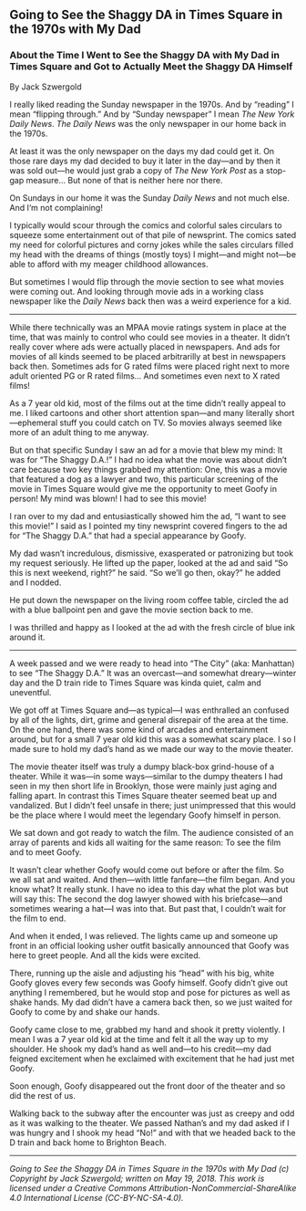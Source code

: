 ## Going to See the Shaggy DA in Times Square in the 1970s with My Dad
### About the Time I Went to See the Shaggy DA with My Dad in Times Square and Got to Actually Meet the Shaggy DA Himself

By Jack Szwergold

I really liked reading the Sunday newspaper in the 1970s. And by “reading” I mean “flipping through.” And by “Sunday newspaper” I mean *The New York Daily News*. *The Daily News* was the only newspaper in our home back in the 1970s.

At least it was the only newspaper on the days my dad could get it. On those rare days my dad decided to buy it later in the day—and by then it was sold out—he would just grab a copy of *The New York Post* as a stop-gap measure… But none of that is neither here nor there.

On Sundays in our home it was the Sunday *Daily News* and not much else. And I‘m not complaining!

I typically would scour through the comics and colorful sales circulars to squeeze some entertainment out of that pile of newsprint. The comics sated my need for colorful pictures and corny jokes while the sales circulars filled my head with the dreams of things (mostly toys) I might—and might not—be able to afford with my meager childhood allowances.

But sometimes I would flip through the movie section to see what movies were coming out. And looking through movie ads in a working class newspaper like the *Daily News* back then was a weird experience for a kid.

***

While there technically was an MPAA movie ratings system in place at the time, that was mainly to control who could see movies in a theater. It didn’t really cover where ads were actually placed in newspapers. And ads for movies of all kinds seemed to be placed arbitrarilly at best in newspapers back then. Sometimes ads for G rated films were placed right next to more adult oriented PG or R rated films… And sometimes even next to X rated films!

As a 7 year old kid, most of the films out at the time didn’t really appeal to me. I liked cartoons and other short attention span—and many literally short—ephemeral stuff you could catch on TV. So movies always seemed like more of an adult thing to me anyway.

But on that specific Sunday I saw an ad for a movie that blew my mind: It was for “The Shaggy D.A.!” I had no idea what the movie was about didn’t care because two key things grabbed my attention: One, this was a movie that featured a dog as a lawyer and two, this particular screening of the movie in Times Square would give me the opportunity to meet Goofy in person! My mind was blown! I had to see this movie!

I ran over to my dad and entusiastically showed him the ad, “I want to see this movie!” I said as I pointed my tiny newsprint covered fingers to the ad for “The Shaggy D.A.” that had a special appearance by Goofy.

My dad wasn’t incredulous, dismissive, exasperated or patronizing but took my request seriously. He lifted up the paper, looked at the ad and said “So this is next weekend, right?” he said. “So we’ll go then, okay?” he added and I nodded.

He put down the newspaper on the living room coffee table, circled the ad with a blue ballpoint pen and gave the movie section back to me.

I was thrilled and happy as I looked at the ad with the fresh circle of blue ink around it.

***

A week passed and we were ready to head into “The City” (aka: Manhattan) to see “The Shaggy D.A.” It was an overcast—and somewhat dreary—winter day and the D train ride to Times Square was kinda quiet, calm and uneventful.

We got off at Times Square and—as typical—I was enthralled an confused by all of the lights, dirt, grime and general disrepair of the area at the time. On the one hand, there was some kind of arcades and entertainment around, but for a small 7 year old kid this was a somewhat scary place. I so I made sure to hold my dad’s hand as we made our way to the movie theater.

The movie theater itself was truly a dumpy black-box grind-house of a theater. While it was—in some ways—similar to the dumpy theaters I had seen in my then short life in Brooklyn, those were mainly just aging and falling apart. In contrast this Times Square theater seemed beat up and vandalized. But I didn’t feel unsafe in there; just unimpressed that this would be the place where I would meet the legendary Goofy himself in person.

We sat down and got ready to watch the film. The audience consisted of an array of parents and kids all waiting for the same reason: To see the film and to meet Goofy.

It wasn’t clear whether Goofy would come out before or after the film. So we all sat and waited. And then—with little fanfare—the film began. And you know what? It really stunk. I have no idea to this day what the plot was but will say this: The second the dog lawyer showed with his briefcase—and sometimes wearing a hat—I was into that. But past that, I couldn’t wait for the film to end.

And when it ended, I was relieved. The lights came up and someone up front in an official looking usher outfit basically announced that Goofy was here to greet people. And all the kids were excited.

There, running up the aisle and adjusting his “head” with his big, white Goofy gloves every few seconds was Goofy himself. Goofy didn’t give out anything I remembered, but he would stop and pose for pictures as well as shake hands. My dad didn’t have a camera back then, so we just waited for Goofy to come by and shake our hands.

Goofy came close to me, grabbed my hand and shook it pretty violently. I mean I was a 7 year old kid at the time and felt it all the way up to my shoulder. He shook my dad’s hand as well and—to his credit—my dad feigned excitement when he exclaimed with excitement that he had just met Goofy.

Soon enough, Goofy disappeared out the front door of the theater and so did the rest of us.

Walking back to the subway after the encounter was just as creepy and odd as it was walking to the theater. We passed Nathan’s and my dad asked if I was hungry and I shook my head “No!” and with that we headed back to the D train and back home to Brighton Beach.

***

*Going to See the Shaggy DA in Times Square in the 1970s with My Dad (c) Copyright by Jack Szwergold; written on May 19, 2018. This work is licensed under a Creative Commons Attribution-NonCommercial-ShareAlike 4.0 International License (CC-BY-NC-SA-4.0).*